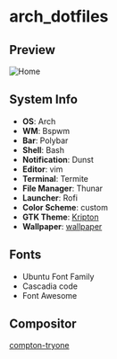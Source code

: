# arch_dotfiles
## Preview 
![Home](https://github.com/a-akshay79/arch_dotfiles/blob/master/screens/home.png)

## System Info
* __OS__: Arch
* __WM__: Bspwm
* __Bar__: Polybar
* __Shell__: Bash
* __Notification__: Dunst
* __Editor__: vim 
* __Terminal__: Termite
* __File Manager__: Thunar
* __Launcher__: Rofi
* __Color Scheme__: custom
* __GTK Theme__: [Kripton](https://www.gnome-look.org/p/1365372/)
* __Wallpaper__: [wallpaper](https://github.com/a-akshay79/arch_dotfiles/tree/master/wall)

## Fonts
* Ubuntu Font Family
* Cascadia code
* Font Awesome

## Compositor
[compton-tryone](https://aur.archlinux.org/packages/compton-tryone-git/)



